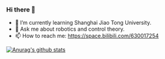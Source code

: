 ### Hi there 👋

<!--
**Mousikar/Mousikar** is a ✨ _special_ ✨ repository because its `README.md` (this file) appears on your GitHub profile.

Here are some ideas to get you started:

- 🔭 I’m currently working on ...
- 🌱 I’m currently learning ...
- 👯 I’m looking to collaborate on ...
- 🤔 I’m looking for help with ...
- 💬 Ask me about ...
- 📫 How to reach me: ...
- 😄 Pronouns: ...
- ⚡ Fun fact: ...
-->


- 🌱 I’m currently learning Shanghai Jiao Tong University.
- 💬 Ask me about robotics and control theory.
- 📫 How to reach me: https://space.bilibili.com/630017254

[![Anurag's github stats](https://github-readme-stats.vercel.app/api?username=Mousikar)](https://github.com/Mousikar/github-readme-stats)
